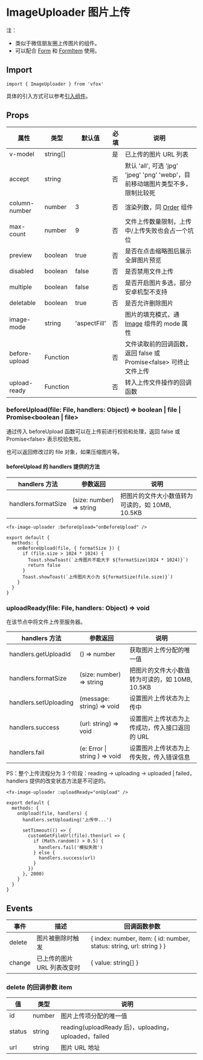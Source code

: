 # ImageUploader 图片上传

注：

- 类似于微信朋友圈上传图片的组件。
- 可以配合 [Form](./Form.md) 和 [FormItem](./Form.md#formitem) 使用。

## Import

```
import { ImageUploader } from 'vfox'
```

具体的引入方式可以参考[引入组件](../index.md#引入组件)。

## Props

| 属性          | 类型     | 默认值       | 必填 | 说明                                                                           |
| ------------- | -------- | ------------ | ---- | ------------------------------------------------------------------------------ |
| v-model       | string[] |              | 是   | 已上传的图片 URL 列表                                                          |
| accept        | string   |              | 否   | 默认 'all', 可选 'jpg' 'jpeg' 'png' 'webp'，目前移动端图片类型不多，限制比较死 |
| column-number | number   | 3            | 否   | 渲染列数，同 [Order](./Order.md) 组件                                          |
| max-count     | number   | 9            | 否   | 文件上传数量限制，上传中/上传失败也会占一个坑位                                |
| preview       | boolean  | true         | 否   | 是否在点击缩略图后展示全屏图片预览                                             |
| disabled      | boolean  | false        | 否   | 是否禁用文件上传                                                               |
| multiple      | boolean  | false        | 否   | 是否开启图片多选，部分安卓机型不支持                                           |
| deletable     | boolean  | true         | 否   | 是否允许删除图片                                                               |
| image-mode    | string   | 'aspectFill' | 否   | 图片的填充模式，通 [Image](./Image.md) 组件的 mode 属性                        |
| before-upload | Function |              | 否   | 文件读取前的回调函数，返回 false 或 Promise<false\> 可终止文件上传             |
| upload-ready  | Function |              | 否   | 转入上传文件操作的回调函数                                                     |

### beforeUpload(file: File, handlers: Object) => boolean | file | Promise<boolean | file\>

通过传入 beforeUpload 函数可以在上传前进行校验和处理，返回 false 或 Promise<false\> 表示校验失败。

也可以返回修改过的 file 对象，如果压缩图片等。

#### beforeUpload 的 handlers 提供的方法

| handlers 方法       | 参数返回                 | 说明                                            |
| ------------------- | ------------------------ | ----------------------------------------------- |
| handlers.formatSize | (size: number) => string | 把图片的文件大小数值转为可读的，如 10MB, 10.5KB |

```
<fx-image-uploader :beforeUpload="onBeforeUpload" />
```

```
export default {
  methods: {
    onBeforeUpload(file, { formatSize }) {
      if (file.size > 1024 * 1024) {
        Toast.showToast(`上传图片不能大于 ${formatSize(1024 * 1024)}`)
        return false
      }
      Toast.showToast(`上传图片大小为 ${formatSize(file.size)}`)
    }
  }
}
```

### uploadReady(file: File, handlers: Object) => void

在该节点中将文件上传至服务器。

| handlers 方法         | 参数返回                      | 说明                                            |
| --------------------- | ----------------------------- | ----------------------------------------------- |
| handlers.getUploadId  | () => number                  | 获取图片上传分配的唯一值                        |
| handlers.formatSize   | (size: number) => string      | 把图片的文件大小数值转为可读的，如 10MB, 10.5KB |
| handlers.setUploading | (message: string) => void     | 设置图片上传状态为上传中                        |
| handlers.success      | (url: string) => void         | 设置图片上传状态为上传成功，传入接口返回的 URL  |
| handlers.fail         | (e: Error \| string ) => void | 设置图片上传状态为上传失败，传入错误信息        |

PS：整个上传流程分为 3 个阶段：reading -> uploading -> uploaded | failed，handlers 提供的改变状态方法是不可逆的。

```
<fx-image-uploader :uploadReady="onUpload" />
```

```
export default {
  methods: {
    onUpload(file, handlers) {
      handlers.setUploading('上传中...')

      setTimeout(() => {
        customGetFileUrl(file).then(url => {
          if (Math.random() > 0.5) {
            handlers.fail('模拟失败')
          } else {
            handlers.success(url)
          }
        })
      }, 2000)
    }
  }
}
```

## Events

| 事件   | 描述                        | 回调函数参数                                                         |
| ------ | --------------------------- | -------------------------------------------------------------------- |
| delete | 图片被删除时触发            | { index: number, item: { id: number, status: string, url: string } } |
| change | 已上传的图片 URL 列表改变时 | { value: string[] }                                                  |

### delete 的回调参数 item

| 值     | 类型   | 说明                                                 |
| ------ | ------ | ---------------------------------------------------- |
| id     | number | 图片上传项分配的唯一值                               |
| status | string | reading(uploadReady 后)，uploading，uploaded，failed |
| url    | string | 图片 URL 地址                                        |
